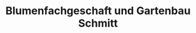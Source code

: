 ---
title: "Blumenfachgeschaft und Gartenbau Schmitt"
url: /worms/blumenfachgeschaft-und-gartenbau-schmitt/
shop: Blumen
---